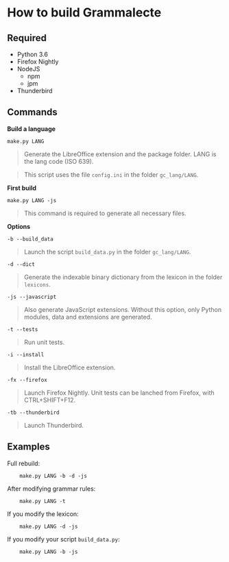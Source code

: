 
# How to build Grammalecte

## Required ##

* Python 3.6
* Firefox Nightly
* NodeJS
  * npm
  * jpm
* Thunderbird


## Commands ##

**Build a language**

`make.py LANG`

> Generate the LibreOffice extension and the package folder.
> LANG is the lang code (ISO 639).

> This script uses the file `config.ini` in the folder `gc_lang/LANG`.

**First build**

`make.py LANG -js`

> This command is required to generate all necessary files.

**Options**

`-b --build_data`

> Launch the script `build_data.py` in the folder `gc_lang/LANG`.

`-d --dict`

> Generate the indexable binary dictionary from the lexicon in the folder `lexicons`.

`-js --javascript`

> Also generate JavaScript extensions.
> Without this option, only Python modules, data and extensions are generated.

`-t --tests`

> Run unit tests.

`-i --install`

> Install the LibreOffice extension.

`-fx --firefox`

> Launch Firefox Nightly.
> Unit tests can be lanched from Firefox, with CTRL+SHIFT+F12.

`-tb --thunderbird`

> Launch Thunderbird.


## Examples ##

Full rebuild:

        make.py LANG -b -d -js

After modifying grammar rules:

        make.py LANG -t

If you modify the lexicon:

        make.py LANG -d -js

If you modify your script `build_data.py`:

        make.py LANG -b -js
